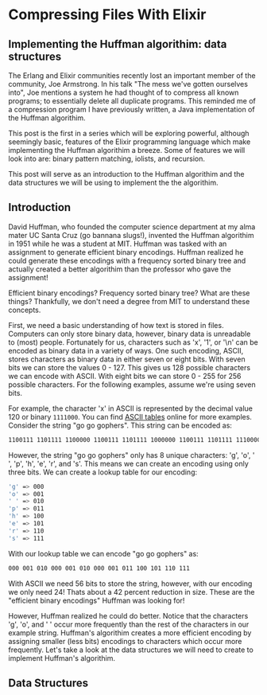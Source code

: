 # Compressing Files With Elixir

## Implementing the Huffman algorithim: data structures

The Erlang and Elixir communities recently lost an important member of the community, Joe Armstrong. In his talk "The mess we've gotten ourselves into", Joe mentions a system he had thought of to compress all known programs; to essentially delete all duplicate programs. This reminded me of a compression program I have previously written, a Java implementation of the Huffman algorithim.

This post is the first in a series which will be exploring powerful, although seemingly basic, features of the Elixir programming language which make implementing the Huffman algorithim a breeze. Some of features we will look into are: binary pattern matching, iolists, and recursion.

This post will serve as an introduction to the Huffman algorithim and the data structures we will be using to implement the the algorithim.

## Introduction

David Huffman, who founded the computer science department at my alma mater UC Santa Cruz (go bannana slugs!), invented the Huffman algorithim in 1951 while he was a student at MIT. Huffman was tasked with an assignment to generate efficient binary encodings. Huffman realized he could generate these encodings with a frequency sorted binary tree and actually created a better algorithim than the professor who gave the assignment!

Efficient binary encodings? Frequency sorted binary tree? What are these things? Thankfully, we don't need a degree from MIT to understand these concepts.

First, we need a basic understanding of how text is stored in files. Computers can only store binary data, however, binary data is unreadable to (most) people. Fortunately for us, characters such as 'x', '1', or '\n' can be encoded as binary data in a variety of ways. One such encoding, ASCII, stores characters as binary data in either seven or eight bits. With seven bits we can store the values 0 - 127. This gives us 128 possible characters we can encode with ASCII. With eight bits we can store 0 - 255 for 256 possible characters. For the following examples, assume we're using seven bits.

For example, the character 'x' in ASCII is represented by the decimal value 120 or binary `1111000`. You can find [ASCII tables](https://www.ascii-code.com/) online for more examples. Consider the string "go go gophers". This string can be encoded as:

```bash
1100111 1101111 1100000 1100111 1101111 1000000 1100111 1101111 1110000 1101000 1100101 1110010 1110011
```

However, the string "go go gophers" only has 8 unique characters: 'g', 'o', ' ', 'p', 'h', 'e', 'r', and 's'. This means we can create an encoding using only three bits. We can create a lookup table for our encoding:

```bash
'g' => 000
'o' => 001
' ' => 010
'p' => 011
'h' => 100
'e' => 101
'r' => 110
's' => 111
```

With our lookup table we can encode "go go gophers" as:

```bash
000 001 010 000 001 010 000 001 011 100 101 110 111
```

With ASCII we need 56 bits to store the string, however, with our encoding we only need 24! Thats about a 42 percent reduction in size. These are the "efficient binary encodings" Huffman was looking for!

However, Huffman realized he could do better. Notice that the characters 'g', 'o', and ' ' occur more frequently than the rest of the characters in our example string. Huffman's algorithim creates a more efficient encoding by assigning smaller (less bits) encodings to characters which occur more frequently. Let's take a look at the data structures we will need to create to implement Huffman's algorithim.

## Data Structures